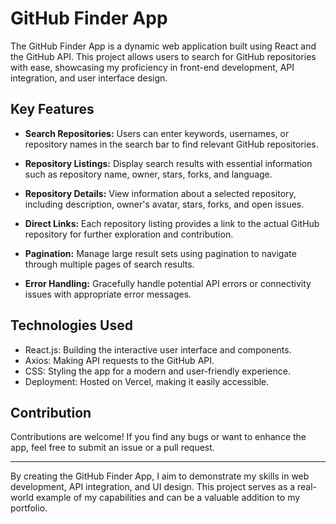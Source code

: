 # GitHub Finder App

The GitHub Finder App is a dynamic web application built using React and the GitHub API. This project allows users to search for GitHub repositories with ease, showcasing my proficiency in front-end development, API integration, and user interface design.

## Key Features

- **Search Repositories:** Users can enter keywords, usernames, or repository names in the search bar to find relevant GitHub repositories.

- **Repository Listings:** Display search results with essential information such as repository name, owner, stars, forks, and language.

- **Repository Details:** View  information about a selected repository, including description, owner's avatar, stars, forks, and open issues.

- **Direct Links:** Each repository listing provides a link to the actual GitHub repository for further exploration and contribution.

- **Pagination:** Manage large result sets using pagination to navigate through multiple pages of search results.

- **Error Handling:** Gracefully handle potential API errors or connectivity issues with appropriate error messages.

## Technologies Used

- React.js: Building the interactive user interface and components.
- Axios: Making API requests to the GitHub API.
- CSS: Styling the app for a modern and user-friendly experience.
- Deployment: Hosted on Vercel, making it easily accessible.


## Contribution

Contributions are welcome! If you find any bugs or want to enhance the app, feel free to submit an issue or a pull request.

---
By creating the GitHub Finder App, I aim to demonstrate my skills in web development, API integration, and UI design. This project serves as a real-world example of my capabilities and can be a valuable addition to my portfolio.
